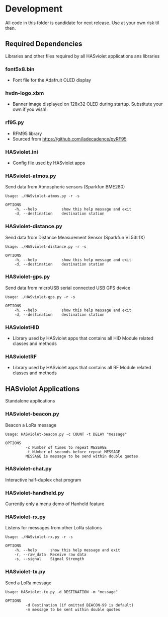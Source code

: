 # Development
  
All code in this folder is candidate for next release. Use at your own risk til then.

## Required Dependencies

Libraries and other files required by all HASviolet applications
ans libraries

### font5x8.bin
* Font file for the Adafruit OLED display

### hvdn-logo.xbm
* Banner image displayed on 128x32 OLED during startup. Substitute your own if you wish!

### rf95.py
* RFM95 library
* Sourced from https://github.com/ladecadence/pyRF95

### HASviolet.ini
* Config file used by HASviolet apps


### HASviolet-atmos.py
 Send data from Atmospheric sensors (Sparkfun BME280) 

  ```
  Usage: ./HASviolet-atmos.py -r -s

  OPTIONS
	  -h, --help           show this help message and exit
	  -d, --destination    destination station
  ```

### HASviolet-distance.py
 Send data from Distance Measurement Sensor (Sparkfun VL53L1X)

  ```
  Usage: ./HASviolet-distance.py -r -s

  OPTIONS
	  -h, --help           show this help message and exit
	  -d, --destination    destination station
  ```

### HASviolet-gps.py
 Send data from microUSB serial connected USB GPS device

  ```
  Usage: ./HASviolet-gps.py -r -s

  OPTIONS
	  -h, --help           show this help message and exit
	  -d, --destination    destination station
  ```

### HASvioletHID
* Library used by HASviolet apps that contains all HID Module related classes and methods

### HASvioletRF
* Library used by HASviolet apps that contains all RF Module related classes and methods


## HASviolet Applications

Standalone applications

### HASviolet-beacon.py
  Beacon a LoRa message

  ```
  Usage: HASviolet-beacon.py -c COUNT -t DELAY "message"

  OPTIONS
           -c Number of times to repeat MESSAGE
           -t NUmber of seconds before repeat MESSAGE
           MESSAGE is message to be send within double quotes
  ```

### HASviolet-chat.py
  Interactive half-duplex chat program

### HASviolet-handheld.py
  Currently only a menu demo of Hanheld feature

### HASviolet-rx.py
 Listens for messages from other LoRa stations

  ```
  Usage: ./HASviolet-rx.py -r -s

  OPTIONS
	  -h, --help      show this help message and exit
	  -r, --raw_data  Receive raw data
	  -s, --signal    Signal Strength
  ```

### HASviolet-tx.py
  Send a LoRa message

  ```
  Usage: HASviolet-tx.py -d DESTINATION -m "message"

  OPTIONS
           -d Destination (if omitted BEACON-99 is default)
           -m message to be sent within double quotes
  ```

